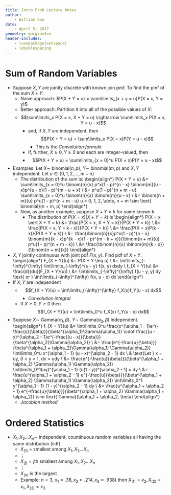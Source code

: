 ```yaml
---
title: Intro Prob Lecture Notes
author:
    - William Sun
date:
    - April 5, 2017
geometry: margin=3cm
header-includes:
    - \usepackage{setspace}
    - \doublespacing
---
```

# Sum of Random Variables
- Suppose $X, Y$ are jointly discrete with known join pmf. To find the pmf of the sum $X + Y$:
	- Naive approach: $P(X + Y = u) = \sum\limits_{x + y = u}P(X = x, Y = y)$
	- Better approach: Partition it into all of the possible values of $X$: 
	- $$\sum\limits_x P(X = x, X + Y = u) \rightarrow \sum\limits_x P(X = x, Y = u - x)$$
		- and, if $X, Y$ are independent, then $$P(X + Y = u) = \sum\limits_x P(X = x)P(Y = u - x)$$
			- This is the *Convolution formula*
		- If, further, $X \geq 0, Y \geq 0$ and each are integer-valued, then 
		- $$P(X + Y = u) = \sum\limits_{x = 0}^u P(X = x)P(Y = u - x)$$
- Examples: Let $X \sim$ binomial($n, p$), $Y \sim$ binomial($m, p$) and $X, Y$ independent. Let $u \in \{0, 1, 2, \dots, m + n\}$
	- The distribution of the sum is:
	\begin{align*}
	P(X + Y = u) &= \sum\limits_{x = 0}^u \binom{n}{x} p^x(1 - p)^{n - x} \binom{m}{u - x}p^{u - x}(1 - p)^{m - u + x} \\
	&= p^u(1 - p)^{n + m - u} \sum\limits_{x = 0}^u \binom{n}{x} \binom{m}{u - x} \\
	&= \binom{n + m}{u} p^u(1 - p)^{n + m - u} u = 0, 1, 2, \dots, n + m \sim \text{ binomial}(n + m, p)
	\end{align*}
	- Now, as another example, suppose $X + Y = k$ for some known $k$
		- The distribution of $P(X = x) \vert X + Y = k)$ is
		\begin{align*}
		P(X = x \vert X + Y = k) &= \frac{P(X = x, X + Y = k)}{P(X + Y = k)} \\
		&= \frac{P(X = x, Y = k - x)}{P(X + Y = k)} \\
		&= \frac{P(X = x)P(k - x)}{P(X + Y = k)} \\
		&= \frac{\binom{n}{x}p^x(1 - p)^{n - x} \binom{m}{k - x}p^{k - x}(1 - p)^{m - k + x}}{\binom{n + m}{u} p^u(1 - p)^{n + m - k}} \\
		&= \frac{\binom{n}{x} \binom{m}{k - x}}{\binom{n + m}{k}}
		\end{align*}
- $X, Y$ jointly continuous with joint pdf $F(x, y)$. Find pdf of $X + Y$.
\begin{align*}
F_{X + Y}(u) &= P(X + Y \leq u) \\
&= \int\limits_{-\infty}^{\infty} \int\limits_{-\infty}^{u - y} f(x, y) dxdy \\
f_{X + Y}(u) &= \frac{d}{du}(F_{X + Y}(u)) \\
&= \int\limits_{-\infty}^{\infty} f(u - y, y) dy \text{ or } \int\limits_{-\infty}^{\infty} f(x, u - x) dx
\end{align*}
- If $X, Y$ are independent
	- $$f_{X + Y}(u) = \int\limits_{-\infty}^{\infty} f_X(x)f_Y(u - x) dx$$
		- *Convolution integral*
	- If $X \geq 0, Y \geq 0$ then $$f_{X + Y}(u) = \int\limits_0^u f_X(x) f_Y(u - x) dx$$
- Suppose $X \sim$ Gamma($\alpha_1, \beta$), $Y \sim$ Gamma($\alpha_2, \beta$) independent.
\begin{align*}
	f_{X + Y}(u) &= \int\limits_0^u \frac{x^{\alpha_1 - 1}e^{-\frac{x}{\beta}}}{\beta^{\alpha_1}\Gamma(\alpha_1)} \cdot \frac{(u - x)^{\alpha_2 - 1}e^{-\frac{(u - x)}{\beta}}}{\beta^{\alpha_2}\Gamma(\alpha_2)} \\
	&= \frac{e^{-\frac{u}{\beta}}}{\beta^{\alpha_1 + \alpha_2}\Gamma(\alpha_1) \Gamma(\alpha_2)} \int\limits_0^u x^{\alpha_1 - 1} (u - x)^{\alpha_2 - 1} dx \\
	& \text{Let } x = uy, 0 < y < 1, dx = udy \\
	&= \frac{e^{-\frac{u}{\beta}}}{\beta^{\alpha_1 + \alpha_2} \Gamma(\alpha_1) \Gamma(\alpha_2)} \int\limits_0^1(uy)^{\alpha_1 - 1} (u(1 - y))^{\alpha_2 - 1} u dy \\
	&= \frac{u^{\alpha_1 + \alpha_2 - 1} e^{-\frac{u}{\beta}}}{\beta^{\alpha_1 + \alpha_2} \Gamma(\alpha_1) \Gamma(\alpha_2)} \int\limits_0^1 y^{\alpha_1 - 1} (1 - y)^{\alpha_2 - 1} dy \\
	&= \frac{u^{\alpha_1 + \alpha_2 - 1} e^{-\frac{u}{\beta}}}{\beta^{\alpha_1 + \alpha_2} \Gamma(\alpha_1 + \alpha_2)} \sim \text{ Gamma}(\alpha_1 + \alpha_2, \beta)
\end{align*}
	- *Jacobian method*

# Ordered Statistics
- $X_1, X_2 \dots X_n \sim$ independent, countinuous random variables all having the same distribution (iidf)
	- $X_{(1)}$ = smallest among $X_1, X_2 \dots X_n$
	- $\vdots$
	- $X_{(j)} = j$th smallest among $X_1, X_2 \dots X_n$
	- $\vdots$
	- $X_{(n)}$ is the largest
	- Example: $n = 3$, $x_1 \approx .38, x_2 \approx .214, x_3 \approx .938)$ then $X_{(1)} = x_2, X_{(2)} = x_1, X_{(3)} = x_3$
	